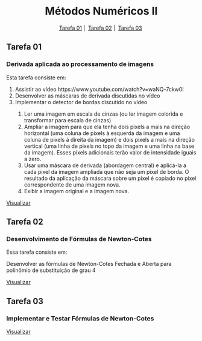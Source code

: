 <h1 align = "center">Métodos Numéricos II</h1>

<p align = "center">
   <a href="#tarefa-01">Tarefa 01</a>&nbsp;|&nbsp;
   <a href="#tarefa-02">Tarefa 02</a>&nbsp;|&nbsp;
   <a href="#tarefa-03">Tarefa 03</a>&nbsp;
</p>

<h2>Tarefa 01</h2>

<h3>Derivada aplicada ao processamento de imagens</h3>

Esta tarefa consiste em:

<ol>
  <li>Assistir ao vídeo https://www.youtube.com/watch?v=waNQ-7ckw0I</li>
  <li>Desenvolver as máscaras de derivada discutidas no vídeo</li>
  <li>Implementar o detector de bordas discutido no vídeo</li>
    <ol>
      <li>Ler uma imagem em escala de cinzas (ou ler imagem colorida e transformar para escala de cinzas)</li>
      <li>Ampliar a imagem para que ela tenha dois pixels a mais na direção horizontal (uma coluna de pixels à esquerda da imagem e uma coluna de pixels à direita da imagem) e dois pixels a mais na direção vertical (uma linha de pixels no topo da imagem e uma linha na base da imagem). Esses pixels adicionais terão valor de intensidade iguais a zero.</li>
      <li>Usar uma máscara de derivada (abordagem central) e aplicá-la a cada pixel da imagem ampliada que não seja um pixel de borda. O resultado da aplicação da máscara sobre um pixel é copiado no pixel correspondente de uma imagem nova.</li>
      <li>Exibir a imagem original e a imagem nova.</li>
    </ol>
</ol>

<a href="https://github.com/navarrotheus/methods-2-CK0048/tree/master/src/Tarefa_01">Visualizar</a>

<h2>Tarefa 02</h2>

<h3>Desenvolvimento de Fórmulas de Newton-Cotes
</h3>

Essa tarefa consiste em:

Desenvolver as fórmulas de Newton-Cotes Fechada e Aberta para polinômio de substituição de grau 4

<a href="https://github.com/navarrotheus/methods-2-CK0048/blob/master/Tarefa_02.pdf">Visualizar</a>

<h2>Tarefa 03</h2>

<h3>Implementar e Testar Fórmulas de Newton-Cotes
</h3>

<a href="">Visualizar</a>
